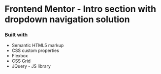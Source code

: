 # Frontend Mentor - Intro section with dropdown navigation solution


### Built with

- Semantic HTML5 markup
- CSS custom properties
- Flexbox
- CSS Grid
- JQuery - JS library
